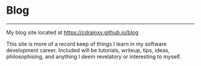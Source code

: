 # Blog
---

My blog site located at https://cdrainxv.github.io/blog

This site is more of a record keep of things I learn in my software development career. Included will be tutorials, writeup, tips, ideas, philosophising, and anything I deem revelatory or interesting to myself.